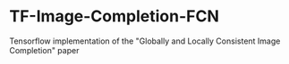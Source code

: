 # TF-Image-Completion-FCN
Tensorflow implementation of the "Globally and Locally Consistent Image Completion" paper
